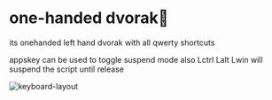 

# one-handed dvorak💪
its onehanded left hand dvorak with all qwerty shortcuts

appskey can be used to toggle suspend mode
also Lctrl Lalt Lwin will suspend the script until release



![keyboard-layout](https://user-images.githubusercontent.com/68251294/115974954-e7d6f580-a560-11eb-8f7a-5cadbb840733.png)
